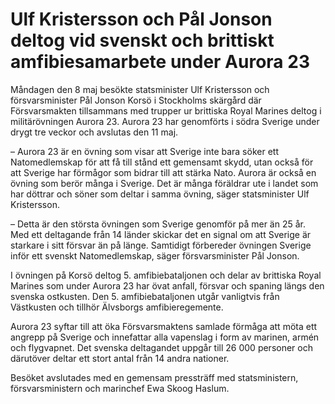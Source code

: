 # Ulf Kristersson och Pål Jonson deltog vid svenskt och brittiskt amfibiesamarbete under Aurora 23

Måndagen den 8 maj besökte statsminister Ulf Kristersson och försvarsminister Pål Jonson Korsö i Stockholms skärgård där Försvarsmakten tillsammans med trupper ur brittiska Royal Marines deltog i militärövningen Aurora 23\. Aurora 23 har genomförts i södra Sverige under drygt tre veckor och avslutas den 11 maj.


– Aurora 23 är en övning som visar att Sverige inte bara söker ett Natomedlemskap för att få till stånd ett gemensamt skydd, utan också för att Sverige har förmågor som bidrar till att stärka Nato. Aurora är också en övning som berör många i Sverige. Det är många föräldrar ute i landet som har döttrar och söner som deltar i samma övning, säger statsminister Ulf Kristersson.

– Detta är den största övningen som Sverige genomför på mer än 25 år. Med ett deltagande från 14 länder skickar det en signal om att Sverige är starkare i sitt försvar än på länge. Samtidigt förbereder övningen Sverige inför ett svenskt Natomedlemskap, säger försvarsminister Pål Jonson.

I övningen på Korsö deltog 5\. amfibiebataljonen och delar av brittiska Royal Marines som under Aurora 23 har övat anfall, försvar och spaning längs den svenska ostkusten. Den 5\. amfibiebataljonen utgår vanligtvis från Västkusten och tillhör Älvsborgs amfibieregemente.

Aurora 23 syftar till att öka Försvarsmaktens samlade förmåga att möta ett angrepp på Sverige och innefattar alla vapenslag i form av marinen, armén och flygvapnet. Det svenska deltagandet uppgår till 26 000 personer och därutöver deltar ett stort antal från 14 andra nationer.

Besöket avslutades med en gemensam pressträff med statsministern, försvarsministern och marinchef Ewa Skoog Haslum.
